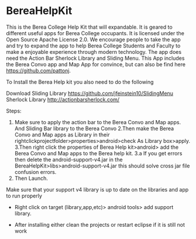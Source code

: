 BereaHelpKit
============

This is the Berea College Help Kit that will expandable. It is geared to different useful apps for Berea College occupants. It is licensed under the Open Source Apache License 2.0. We encourage people to take the app and try to expand the app to help Berea College Students and Faculty to make a enjoyable experience through modern technology. The app does need the Action Bar Sherlock Library and Sliding Menu. This App includes the Berea Convo app and Map App for convince, but can also be find here https://github.com/pattonj.

To Install the Berea Help kit you also need to do the following

Download
Sliding Library
https://github.com/jfeinstein10/SlidingMenu
Sherlock Library
http://actionbarsherlock.com/

Steps:
1. Make sure to apply the action bar to the Berea Convo and Map apps. And Sliding Bar library to the Berea Convo 
2.Then make the Berea Convo and Map apps as Library in their rightclickprojectfolder>properties>android>check As Library box>apply. 
3.Then right click the properties of Berea Help kit>android> add the Berea Convo and Map apps to the Berea help kit.
3.a If you get errors then delete the android-support-v4.jar in the BereaHelpKit>libs>android-support-v4.jar this should solve cross jar file confusion errors.
4. Then Launch.

Make sure that your support v4 library is up to date on the libraries and app to run properly

  - Right click on target (library,app,etc)> android tools> add support library. 

  - After installing either clean the projects or restart eclipse if it is still not work
